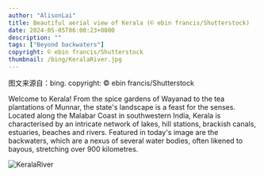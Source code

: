 ```yaml
---
author: "AlisonLai"
title: Beautiful aerial view of Kerala (© ebin francis/Shutterstock)
date: 2024-05-05T06:00:23+0800
description: ""
tags: ["Beyond backwaters"]
copyright: © ebin francis/Shutterstock
thumbnail: /bing/KeralaRiver.jpg
---
```

图文来源自：bing.  copyright: © ebin francis/Shutterstock

Welcome to Kerala! From the spice gardens of Wayanad to the tea plantations of Munnar, the state's landscape is a feast for the senses. Located along the Malabar Coast in southwestern India, Kerala is characterised by an intricate network of lakes, hill stations, brackish canals, estuaries, beaches and rivers. Featured in today's image are the backwaters, which are a nexus of several water bodies, often likened to bayous, stretching over 900 kilometres.

![KeralaRiver](/bing/KeralaRiver.jpg)